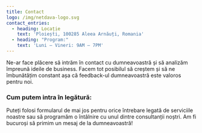 ```yaml
---
title: Contact
logo: /img/netdava-logo.svg
contact_entries:
  - heading: Locație
    text: 'Ploiești, 100285 Aleea Arnăuți, Romania'
  - heading: "Program:"
    text: 'Luni – Vineri: 9AM – 7PM'
---
```


Ne-ar face plăcere să intrăm în contact cu dumneavoastră și să analizăm împreună ideile de business.
Facem tot posibilul să creștem și să ne îmbunătățim constant așa că feedback-ul dumneavoastră este valoros pentru noi.

<h3 class="f4 b lh-title mb2">Cum putem intra în legătură:</h3>

Puteți folosi formularul de mai jos pentru orice întrebare legată de serviciile noastre sau să programăm o întâlnire cu unul dintre consultanții noștri. Am fi bucuroși să primim un mesaj de la dumneavoastră!

